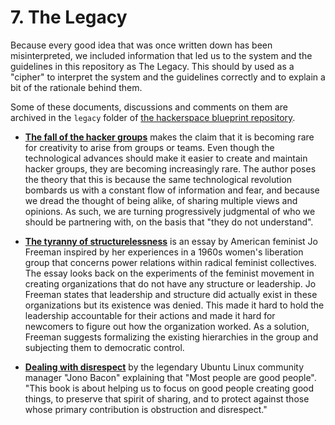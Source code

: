 # 7. The Legacy

Because every good idea that was once written down has been misinterpreted, we included information that led us to the system and the guidelines in this repository as The Legacy. This should by used as a "cipher" to interpret the system and the guidelines correctly and to explain a bit of the rationale behind them.

Some of these documents, discussions and comments on them are archived in the `legacy` folder of [the hackerspace blueprint repository](https://github.com/0x20/HTH).

* [**The fall of the hacker groups**](The_Fall_of_Hacker_Groups) makes the claim that it is becoming rare for creativity to arise from groups or teams. Even though the technological advances should make it easier to create and maintain hacker groups, they are becoming increasingly rare. The author poses the theory that this is because the same technological revolution bombards us with a constant flow of information and fear, and because we dread the thought of being alike, of sharing multiple views and opinions. As such, we are turning progressively judgmental of who we should be partnering with, on the basis that "they do not understand".

* [**The tyranny of structurelessness**](http://www.jofreeman.com/joreen/tyranny.htm) is an essay by American feminist Jo Freeman inspired by her experiences in a 1960s women's liberation group that concerns power relations within radical feminist collectives. The essay looks back on the experiments of the feminist movement in creating organizations that do not have any structure or leadership. Jo Freeman states that leadership and structure did actually exist in these organizations but its existence was denied. This made it hard to hold the leadership accountable for their actions and made it hard for newcomers to figure out how the organization worked. As a solution, Freeman suggests formalizing the existing hierarchies in the group and subjecting them to democratic control.

* [**Dealing with disrespect**](http://dealingwithdisrespect.com/jonobacon-dealingwithdisrespect-1ed.pdf) by the legendary Ubuntu Linux community manager "Jono Bacon" explaining that "Most people are good people". "This book is about helping us to focus on good people creating good things, to preserve that spirit of sharing, and to protect against those whose primary contribution is obstruction and disrespect."
